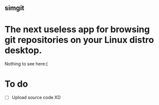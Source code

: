 ## simgit
# The next useless app for browsing git repositories on your Linux distro desktop.
Nothing to see here:(
# To do
- [ ] Upload source code   XD
